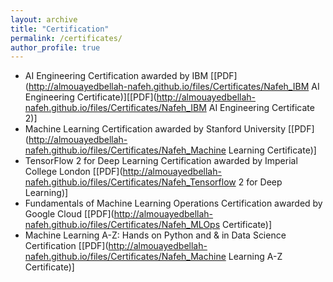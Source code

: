 ```yaml
---
layout: archive
title: "Certification"
permalink: /certificates/
author_profile: true
---
```


* AI Engineering Certification awarded by IBM [[PDF](http://almouayedbellah-nafeh.github.io/files/Certificates/Nafeh_IBM AI Engineering Certificate)][[PDF](http://almouayedbellah-nafeh.github.io/files/Certificates/Nafeh_IBM AI Engineering Certificate 2)]
* Machine Learning Certification awarded by Stanford University [[PDF](http://almouayedbellah-nafeh.github.io/files/Certificates/Nafeh_Machine Learning Certificate)]
* TensorFlow 2 for Deep Learning Certification awarded by Imperial College London [[PDF](http://almouayedbellah-nafeh.github.io/files/Certificates/Nafeh_Tensorflow 2 for Deep Learning)]
* Fundamentals of Machine Learning Operations Certification awarded by Google Cloud [[PDF](http://almouayedbellah-nafeh.github.io/files/Certificates/Nafeh_MLOps Certificate)]
* Machine Learning A-Z: Hands on Python and & in Data Science Certification [[PDF](http://almouayedbellah-nafeh.github.io/files/Certificates/Nafeh_Machine Learning A-Z Certificate)]
